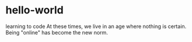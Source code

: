 # hello-world
learning to code
At these times, we live in an age where nothing is certain. Being "online" has become the new norm. 
